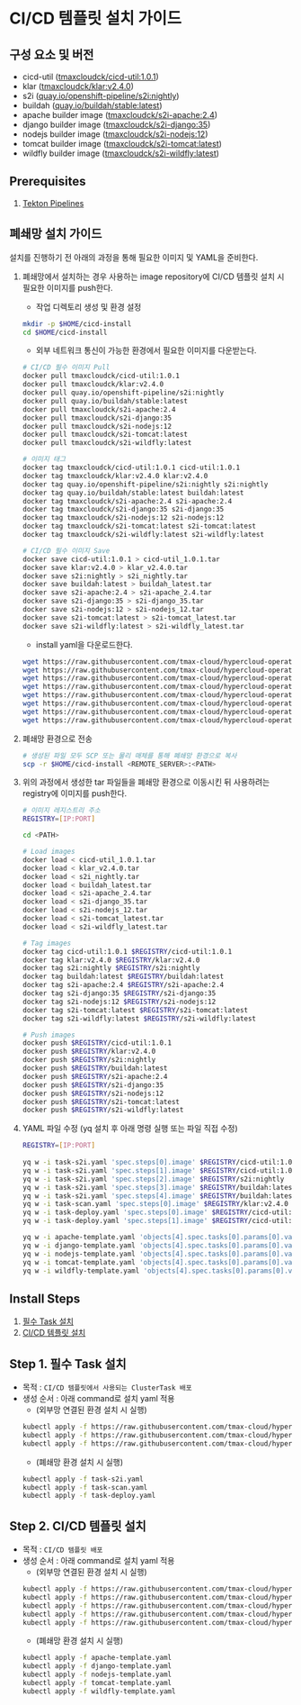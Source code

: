 # CI/CD 템플릿 설치 가이드

## 구성 요소 및 버전
* cicd-util ([tmaxcloudck/cicd-util:1.0.1](https://hub.docker.com/layers/tmaxcloudck/cicd-util/1.0.1/images/sha256-4ecfa45da19312d1bfb8e885773fd2c0f3228d819fa55bf620efd97318f5eddd?context=explore))
* klar ([tmaxcloudck/klar:v2.4.0](https://hub.docker.com/layers/tmaxcloudck/klar/v2.4.0/images/sha256-2d44888e728ac60c00dcfcbfbb81e96938e2d949738891ea13fd942bdba4e523?context=explore))
* s2i ([quay.io/openshift-pipeline/s2i:nightly](https://quay.io/repository/openshift-pipeline/s2i?tag=nightly&tab=tags))
* buildah ([quay.io/buildah/stable:latest](https://quay.io/repository/buildah/stable?tag=latest&tab=tags))
* apache builder image ([tmaxcloudck/s2i-apache:2.4](https://hub.docker.com/layers/tmaxcloudck/s2i-apache/2.4/images/sha256-8f48dad3910a10fdfd02cad8513fc5b500a8c8b966a8235ac752fd850a62e8df?context=explore))
* django builder image ([tmaxcloudck/s2i-django:35](https://hub.docker.com/layers/tmaxcloudck/s2i-django/35/images/sha256-eb434e2d57cf7736480b1c7b0f3510fc8199af56322994ee0a33708b627d9899?context=explore))
* nodejs builder image ([tmaxcloudck/s2i-nodejs:12](https://hub.docker.com/layers/tmaxcloudck/s2i-nodejs/12/images/sha256-92032a129667580e13fda02aaabfc34a08bf1bf6a13a06f173bf30246780cc89?context=explore))
* tomcat builder image ([tmaxcloudck/s2i-tomcat:latest](https://hub.docker.com/layers/tmaxcloudck/s2i-tomcat/latest/images/sha256-0d6a78fb6ce799cdd1e91f24b5faf8acd5a3d91fd591d3e01c6893e7c71f10f3?context=explore))
* wildfly builder image ([tmaxcloudck/s2i-wildfly:latest](https://hub.docker.com/layers/tmaxcloudck/s2i-wildfly/latest/images/sha256-5e94e04c2597d62177b149b4e5743e0a3132bb4cd01913c525ac66ba38b3bbd3?context=explore))


## Prerequisites
1. [Tekton Pipelines](./pipeline.md)

## 폐쇄망 설치 가이드
설치를 진행하기 전 아래의 과정을 통해 필요한 이미지 및 YAML을 준비한다.
1. 폐쇄망에서 설치하는 경우 사용하는 image repository에 CI/CD 템플릿 설치 시 필요한 이미지를 push한다.
    * 작업 디렉토리 생성 및 환경 설정
    ```bash
    mkdir -p $HOME/cicd-install
    cd $HOME/cicd-install
    ```
    * 외부 네트워크 통신이 가능한 환경에서 필요한 이미지를 다운받는다.
    ```bash
    # CI/CD 필수 이미지 Pull
    docker pull tmaxcloudck/cicd-util:1.0.1
    docker pull tmaxcloudck/klar:v2.4.0
    docker pull quay.io/openshift-pipeline/s2i:nightly
    docker pull quay.io/buildah/stable:latest
    docker pull tmaxcloudck/s2i-apache:2.4
    docker pull tmaxcloudck/s2i-django:35
    docker pull tmaxcloudck/s2i-nodejs:12
    docker pull tmaxcloudck/s2i-tomcat:latest
    docker pull tmaxcloudck/s2i-wildfly:latest
    
    # 이미지 태그
    docker tag tmaxcloudck/cicd-util:1.0.1 cicd-util:1.0.1
    docker tag tmaxcloudck/klar:v2.4.0 klar:v2.4.0
    docker tag quay.io/openshift-pipeline/s2i:nightly s2i:nightly
    docker tag quay.io/buildah/stable:latest buildah:latest
    docker tag tmaxcloudck/s2i-apache:2.4 s2i-apache:2.4
    docker tag tmaxcloudck/s2i-django:35 s2i-django:35
    docker tag tmaxcloudck/s2i-nodejs:12 s2i-nodejs:12
    docker tag tmaxcloudck/s2i-tomcat:latest s2i-tomcat:latest
    docker tag tmaxcloudck/s2i-wildfly:latest s2i-wildfly:latest
    
    # CI/CD 필수 이미지 Save
    docker save cicd-util:1.0.1 > cicd-util_1.0.1.tar
    docker save klar:v2.4.0 > klar_v2.4.0.tar
    docker save s2i:nightly > s2i_nightly.tar
    docker save buildah:latest > buildah_latest.tar
    docker save s2i-apache:2.4 > s2i-apache_2.4.tar
    docker save s2i-django:35 > s2i-django_35.tar
    docker save s2i-nodejs:12 > s2i-nodejs_12.tar
    docker save s2i-tomcat:latest > s2i-tomcat_latest.tar
    docker save s2i-wildfly:latest > s2i-wildfly_latest.tar
    ```
    * install yaml을 다운로드한다.
    ```bash
    wget https://raw.githubusercontent.com/tmax-cloud/hypercloud-operator/master/_catalog_museum/was/common-task/task-s2i.yaml
    wget https://raw.githubusercontent.com/tmax-cloud/hypercloud-operator/master/_catalog_museum/was/common-task/task-scan.yaml
    wget https://raw.githubusercontent.com/tmax-cloud/hypercloud-operator/master/_catalog_museum/was/common-task/task-deploy.yaml
    wget https://raw.githubusercontent.com/tmax-cloud/hypercloud-operator/master/_catalog_museum/was/apache/apache-template.yaml
    wget https://raw.githubusercontent.com/tmax-cloud/hypercloud-operator/master/_catalog_museum/was/django/django-template.yaml
    wget https://raw.githubusercontent.com/tmax-cloud/hypercloud-operator/master/_catalog_museum/was/nodejs/nodejs-template.yaml
    wget https://raw.githubusercontent.com/tmax-cloud/hypercloud-operator/master/_catalog_museum/was/tomcat/tomcat-template.yaml
    wget https://raw.githubusercontent.com/tmax-cloud/hypercloud-operator/master/_catalog_museum/was/wildfly/wildfly-template.yaml
    ```

2. 폐쇄망 환경으로 전송
    ```bash
    # 생성된 파일 모두 SCP 또는 물리 매체를 통해 폐쇄망 환경으로 복사
    scp -r $HOME/cicd-install <REMOTE_SERVER>:<PATH>
    ``` 

3. 위의 과정에서 생성한 tar 파일들을 폐쇄망 환경으로 이동시킨 뒤 사용하려는 registry에 이미지를 push한다.
    ```bash
    # 이미지 레지스트리 주소
    REGISTRY=[IP:PORT]
   
    cd <PATH> 
    
    # Load images
    docker load < cicd-util_1.0.1.tar
    docker load < klar_v2.4.0.tar
    docker load < s2i_nightly.tar
    docker load < buildah_latest.tar
    docker load < s2i-apache_2.4.tar
    docker load < s2i-django_35.tar
    docker load < s2i-nodejs_12.tar
    docker load < s2i-tomcat_latest.tar
    docker load < s2i-wildfly_latest.tar
    
    # Tag images
    docker tag cicd-util:1.0.1 $REGISTRY/cicd-util:1.0.1
    docker tag klar:v2.4.0 $REGISTRY/klar:v2.4.0
    docker tag s2i:nightly $REGISTRY/s2i:nightly
    docker tag buildah:latest $REGISTRY/buildah:latest
    docker tag s2i-apache:2.4 $REGISTRY/s2i-apache:2.4
    docker tag s2i-django:35 $REGISTRY/s2i-django:35
    docker tag s2i-nodejs:12 $REGISTRY/s2i-nodejs:12
    docker tag s2i-tomcat:latest $REGISTRY/s2i-tomcat:latest
    docker tag s2i-wildfly:latest $REGISTRY/s2i-wildfly:latest
    
    # Push images
    docker push $REGISTRY/cicd-util:1.0.1
    docker push $REGISTRY/klar:v2.4.0
    docker push $REGISTRY/s2i:nightly
    docker push $REGISTRY/buildah:latest
    docker push $REGISTRY/s2i-apache:2.4
    docker push $REGISTRY/s2i-django:35
    docker push $REGISTRY/s2i-nodejs:12
    docker push $REGISTRY/s2i-tomcat:latest
    docker push $REGISTRY/s2i-wildfly:latest
    ```

4. YAML 파일 수정 (yq 설치 후 아래 명령 실행 또는 파일 직접 수정)
    ```bash
    REGISTRY=[IP:PORT]
       
    yq w -i task-s2i.yaml 'spec.steps[0].image' $REGISTRY/cicd-util:1.0.1
    yq w -i task-s2i.yaml 'spec.steps[1].image' $REGISTRY/cicd-util:1.0.1
    yq w -i task-s2i.yaml 'spec.steps[2].image' $REGISTRY/s2i:nightly
    yq w -i task-s2i.yaml 'spec.steps[3].image' $REGISTRY/buildah:latest
    yq w -i task-s2i.yaml 'spec.steps[4].image' $REGISTRY/buildah:latest
    yq w -i task-scan.yaml 'spec.steps[0].image' $REGISTRY/klar:v2.4.0
    yq w -i task-deploy.yaml 'spec.steps[0].image' $REGISTRY/cicd-util:1.0.1
    yq w -i task-deploy.yaml 'spec.steps[1].image' $REGISTRY/cicd-util:1.0.1

    yq w -i apache-template.yaml 'objects[4].spec.tasks[0].params[0].value' $REGISTRY/s2i-apache:2.4
    yq w -i django-template.yaml 'objects[4].spec.tasks[0].params[0].value' $REGISTRY/s2i-django:35
    yq w -i nodejs-template.yaml 'objects[4].spec.tasks[0].params[0].value' $REGISTRY/s2i-nodejs:12
    yq w -i tomcat-template.yaml 'objects[4].spec.tasks[0].params[0].value' $REGISTRY/s2i-tomcat:latest
    yq w -i wildfly-template.yaml 'objects[4].spec.tasks[0].params[0].value' $REGISTRY/s2i-wildfly:latest
    ```

## Install Steps
1. [필수 Task 설치](#step-1-필수-task-설치)
2. [CI/CD 템플릿 설치](#step-2-cicd-템플릿-설치)

## Step 1. 필수 Task 설치
* 목적 : `CI/CD 템플릿에서 사용되는 ClusterTask 배포`
* 생성 순서 : 아래 command로 설치 yaml 적용
    * (외부망 연결된 환경 설치 시 실행)
    ```bash
    kubectl apply -f https://raw.githubusercontent.com/tmax-cloud/hypercloud-operator/master/_catalog_museum/was/common-task/task-s2i.yaml
    kubectl apply -f https://raw.githubusercontent.com/tmax-cloud/hypercloud-operator/master/_catalog_museum/was/common-task/task-scan.yaml
    kubectl apply -f https://raw.githubusercontent.com/tmax-cloud/hypercloud-operator/master/_catalog_museum/was/common-task/task-deploy.yaml
    ```
    * (폐쇄망 환경 설치 시 실행)
    ```bash
    kubectl apply -f task-s2i.yaml
    kubectl apply -f task-scan.yaml
    kubectl apply -f task-deploy.yaml
    ```

## Step 2. CI/CD 템플릿 설치
* 목적 : `CI/CD 템플릿 배포`
* 생성 순서 : 아래 command로 설치 yaml 적용
    * (외부망 연결된 환경 설치 시 실행)
    ```bash
    kubectl apply -f https://raw.githubusercontent.com/tmax-cloud/hypercloud-operator/master/_catalog_museum/was/apache/apache-template.yaml
    kubectl apply -f https://raw.githubusercontent.com/tmax-cloud/hypercloud-operator/master/_catalog_museum/was/django/django-template.yaml
    kubectl apply -f https://raw.githubusercontent.com/tmax-cloud/hypercloud-operator/master/_catalog_museum/was/nodejs/nodejs-template.yaml
    kubectl apply -f https://raw.githubusercontent.com/tmax-cloud/hypercloud-operator/master/_catalog_museum/was/tomcat/tomcat-template.yaml
    kubectl apply -f https://raw.githubusercontent.com/tmax-cloud/hypercloud-operator/master/_catalog_museum/was/wildfly/wildfly-template.yaml
    ```
    * (폐쇄망 환경 설치 시 실행)
    ```bash
    kubectl apply -f apache-template.yaml
    kubectl apply -f django-template.yaml
    kubectl apply -f nodejs-template.yaml
    kubectl apply -f tomcat-template.yaml
    kubectl apply -f wildfly-template.yaml
    ```
